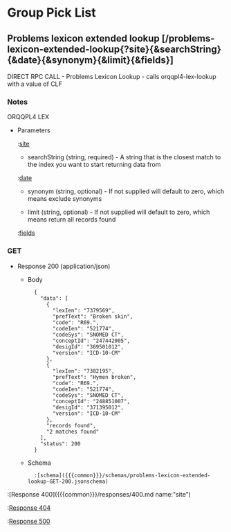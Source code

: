 # Group Pick List

## Problems lexicon extended lookup [/problems-lexicon-extended-lookup{?site}{&searchString}{&date}{&synonym}{&limit}{&fields}]

DIRECT RPC CALL - Problems Lexicon Lookup - calls orqqpl4-lex-lookup with a value of CLF

### Notes

ORQQPL4 LEX

+ Parameters

    :[site]({{{common}}}/parameters/site.md)

    + searchString (string, required) - A string that is the closest match to the index you want to start returning data from

    :[date]({{{common}}}/parameters/date.md)
    
    + synonym (string, optional) - If not supplied will default to zero, which means exclude synonyms
    
    + limit (string, optional) - If not supplied will default to zero, which means return all records found

    :[fields]({{{common}}}/parameters/fields.md)

### GET

+ Response 200 (application/json)

    + Body

            {
              "data": [
                {
                  "lexIen": "7379569",
                  "prefText": "Broken skin",
                  "code": "R69.",
                  "codeIen": "521774",
                  "codeSys": "SNOMED CT",
                  "conceptId": "247442005",
                  "desigId": "369501012",
                  "version": "ICD-10-CM"
                },
                {
                  "lexIen": "7382195",
                  "prefText": "Hymen broken",
                  "code": "R69.",
                  "codeIen": "521774",
                  "codeSys": "SNOMED CT",
                  "conceptId": "248851007",
                  "desigId": "371395012",
                  "version": "ICD-10-CM"
                },
                "records found",
                "2 matches found"
              ],
              "status": 200
            }

    + Schema

            :[schema]({{{common}}}/schemas/problems-lexicon-extended-lookup-GET-200.jsonschema)

:[Response 400]({{{common}}}/responses/400.md name:"site")

:[Response 404]({{{common}}}/responses/404.md)

:[Response 500]({{{common}}}/responses/500.md)


